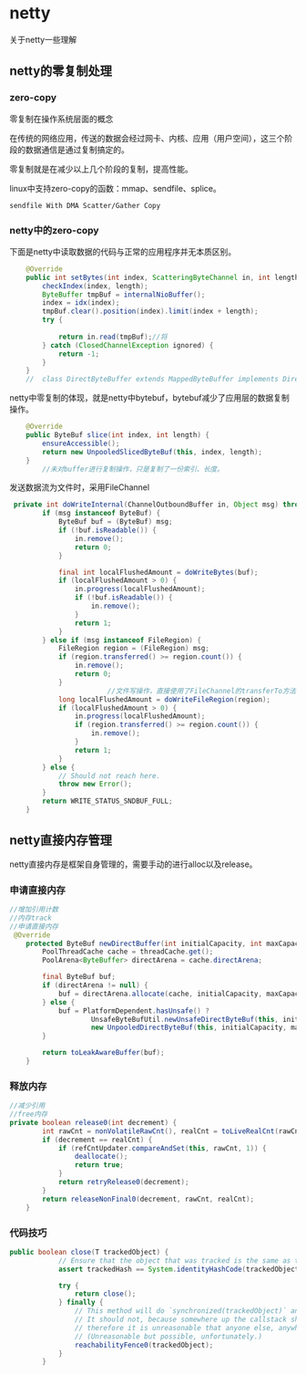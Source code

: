 # netty
关于netty一些理解

## netty的零复制处理

### zero-copy

零复制在操作系统层面的概念

在传统的网络应用，传送的数据会经过网卡、内核、应用（用户空间），这三个阶段的数据通信是通过复制搞定的。

零复制就是在减少以上几个阶段的复制，提高性能。

linux中支持zero-copy的函数：mmap、sendfile、splice。

```sendfile With DMA Scatter/Gather Copy```

### netty中的zero-copy

下面是netty中读取数据的代码与正常的应用程序并无本质区别。

```java
    @Override
    public int setBytes(int index, ScatteringByteChannel in, int length) throws IOException{
        checkIndex(index, length);
        ByteBuffer tmpBuf = internalNioBuffer();
        index = idx(index);
        tmpBuf.clear().position(index).limit(index + length);
        try {
          	
            return in.read(tmpBuf);//将
        } catch (ClosedChannelException ignored) {
            return -1;
        }
    }
	//	class DirectByteBuffer extends MappedByteBuffer implements DirectBuffer
```

netty中零复制的体现，就是netty中bytebuf，bytebuf减少了应用层的数据复制操作。

```java
    @Override
    public ByteBuf slice(int index, int length) {
        ensureAccessible();
        return new UnpooledSlicedByteBuf(this, index, length);
    }
		//未对buffer进行复制操作，只是复制了一份索引、长度。
```
发送数据流为文件时，采用FileChannel
```java
 private int doWriteInternal(ChannelOutboundBuffer in, Object msg) throws Exception {
        if (msg instanceof ByteBuf) {
            ByteBuf buf = (ByteBuf) msg;
            if (!buf.isReadable()) {
                in.remove();
                return 0;
            }

            final int localFlushedAmount = doWriteBytes(buf);
            if (localFlushedAmount > 0) {
                in.progress(localFlushedAmount);
                if (!buf.isReadable()) {
                    in.remove();
                }
                return 1;
            }
        } else if (msg instanceof FileRegion) {
            FileRegion region = (FileRegion) msg;
            if (region.transferred() >= region.count()) {
                in.remove();
                return 0;
            }
						//文件写操作，直接使用了FileChannel的transferTo方法，避免了文件流的复制。底层使用了sendfile
            long localFlushedAmount = doWriteFileRegion(region);
            if (localFlushedAmount > 0) {
                in.progress(localFlushedAmount);
                if (region.transferred() >= region.count()) {
                    in.remove();
                }
                return 1;
            }
        } else {
            // Should not reach here.
            throw new Error();
        }
        return WRITE_STATUS_SNDBUF_FULL;
    }
```

## netty直接内存管理

netty直接内存是框架自身管理的，需要手动的进行alloc以及release。

### 申请直接内存

```java
//增加引用计数
//内存track
//申请直接内存
 @Override
    protected ByteBuf newDirectBuffer(int initialCapacity, int maxCapacity) {
        PoolThreadCache cache = threadCache.get();
        PoolArena<ByteBuffer> directArena = cache.directArena;

        final ByteBuf buf;
        if (directArena != null) {
            buf = directArena.allocate(cache, initialCapacity, maxCapacity);
        } else {
            buf = PlatformDependent.hasUnsafe() ?
                    UnsafeByteBufUtil.newUnsafeDirectByteBuf(this, initialCapacity, maxCapacity) :
                    new UnpooledDirectByteBuf(this, initialCapacity, maxCapacity);
        }

        return toLeakAwareBuffer(buf);
    }

```

### 释放内存

```java
//减少引用
//free内存
private boolean release0(int decrement) {
        int rawCnt = nonVolatileRawCnt(), realCnt = toLiveRealCnt(rawCnt, decrement);
        if (decrement == realCnt) {
            if (refCntUpdater.compareAndSet(this, rawCnt, 1)) {
                deallocate();
                return true;
            }
            return retryRelease0(decrement);
        }
        return releaseNonFinal0(decrement, rawCnt, realCnt);
    }
```



### 代码技巧

```java
public boolean close(T trackedObject) {
            // Ensure that the object that was tracked is the same as the one that was passed to close(...).
            assert trackedHash == System.identityHashCode(trackedObject);

            try {
                return close();
            } finally {
                // This method will do `synchronized(trackedObject)` and we should be sure this will not cause deadlock.
                // It should not, because somewhere up the callstack should be a (successful) `trackedObject.release`,
                // therefore it is unreasonable that anyone else, anywhere, is holding a lock on the trackedObject.
                // (Unreasonable but possible, unfortunately.)
                reachabilityFence0(trackedObject);
            }
        }
```

